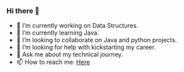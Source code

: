 ### Hi there 👋

<!--
**codermaan/codermaan** is a ✨ _special_ ✨ repository because its `README.md` (this file) appears on your GitHub profile.

- 🔭 I’m currently working on ...
- 🌱 I’m currently learning ...
- 👯 I’m looking to collaborate on ...
- 🤔 I’m looking for help with ...
- 💬 Ask me about ...
- 📫 How to reach me: ...
- 😄 Pronouns: ...
- ⚡ Fun fact: ...
-->
- 🔭 I’m currently working on Data Structures.
- 🌱 I’m currently learning Java.
- 👯 I’m looking to collaborate on Java and python projects.
- 🤔 I’m looking for help with kickstarting my career.
- 💬 Ask me about my technical journey.
- 📫 How to reach me: <a href="https://www.maantechnical.com/" target="_blank">Here</a>
